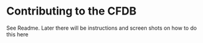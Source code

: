 # Contributing to the CFDB

See Readme. Later there will be instructions and screen shots on how to do this here
